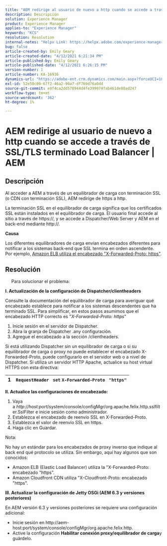 ```yaml
---
title: "AEM redirige al usuario de nuevo a http cuando se accede a través de SSL/TLS terminado Load Balancer | AEM"
description: Descripción
solution: Experience Manager
product: Experience Manager
applies-to: "Experience Manager"
keywords: "KCS"
resolution: Resolution
internal-notes: "Helpx Link: https://helpx.adobe.com/experience-manager/kb/AEM-redirecting-back-to-http-on-accessed-via-SSL-terminated-Load-Balancer.html"
bug: false
article-created-by: Emily Geary
article-created-date: "4/12/2021 6:21:34 PM"
article-published-by: Emily Geary
article-published-date: "4/12/2021 6:26:15 PM"
version-number: 1
article-number: KA-16936
dynamics-url: "https://adobe-ent.crm.dynamics.com/main.aspx?forceUCI=1&pagetype=entityrecord&etn=knowledgearticle&id=684ec8e8-bb9b-eb11-b1ac-000d3a3680d8"
exl-id: 52e50c09-67f2-46a2-90a7-df769d76a0dd
source-git-commit: e8f4ca2dd578944d4fe399074fab461de88ad247
workflow-type: tm+mt
source-wordcount: '362'
ht-degree: 1%

---
```


# AEM redirige al usuario de nuevo a http cuando se accede a través de SSL/TLS terminado Load Balancer | AEM

## Descripción


Al acceder a AEM a través de un equilibrador de carga con terminación SSL (o CDN con terminación SSL), AEM redirige de https a http.

La terminación SSL en el equilibrador de carga significa que los certificados SSL están instalados en el equilibrador de carga. El usuario final accede al sitio a través de https://, y se accede a Dispatcher/Web Server y AEM en el back-end mediante http://.



<b>Causa</b>

Los diferentes equilibradores de carga envían encabezados diferentes para notificar a los sistemas back-end que SSL termina en orden ascendente. Por ejemplo, [Amazon ELB utiliza el encabezado &quot;X-Forwarded-Proto: https&quot;](https://docs.aws.amazon.com/elasticloadbalancing/latest/classic/x-forwarded-headers.html#x-forwarded-proto).


## Resolución


&#x200B; &#x200B; &#x200B; &#x200B; &#x200B; Para solucionar el problema:

<b>I. Actualización de la configuración de Dispatcher/clientheaders</b>

Consulte la documentación del equilibrador de carga para averiguar qué encabezado establece para notificar a los sistemas descendentes que ha terminado SSL. Para simplificar, en estos pasos asumimos que el encabezado HTTP correcto es &quot;*X-Forwarded-Proto: https*&quot;

1. Inicie sesión en el servidor de Dispatcher.
2. Abra la granja de Dispatcher .any configuración.
3. Agregue el encabezado a la sección /clientheaders.


Si está utilizando Dispatcher sin un equilibrador de carga o si su equilibrador de carga o proxy no puede establecer el encabezado X-Forwarded-Proto, puede configurarlo en el servidor web o a nivel de Dispatcher. Si utiliza un servidor HTTP Apache, actualice su host virtual HTTPS con esta directiva:


| 1 | `RequestHeader ` `set` `X-Forwarded-Proto ` `"https"` |
| --- | --- |


<b>II. Actualice las configuraciones de encabezado:</b>

1. Vaya a *http://host:port*/system/console/configMgr/org.apache.felix.http.sslfilter.SslFilter e inicie sesión como administrador.
2. Establezca el encabezado de reenvío SSL en X-Forwarded-Proto.
3. Establezca el valor de reenvío SSL en https.
4. Haga clic en Guardar.


Nota:

No hay un estándar para los encabezados de proxy inverso que indique al back end qué protocolo se utiliza. Sin embargo, aquí hay algunos que son conocidos:

- Amazon ELB (Elastic Load Balancer) utiliza la &quot;X-Forwarded-Proto: encabezado &quot;https&quot;.
- Amazon Cloudfront CDN utiliza &quot;X-Cloudfront-Proto: encabezado &quot;https&quot;.


<b>III. Actualizar la configuración de Jetty OSGi (AEM 6.3 y versiones posteriores)</b>

En AEM versión 6.3 y versiones posteriores se requiere una configuración adicional:

- Inicie sesión en http://aem-host:port/system/console/configMgr/org.apache.felix.http.
- Active la configuración <b>Habilitar conexión proxy/equilibrador de carga</b>y guárdelo.
